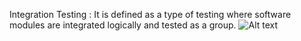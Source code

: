 Integration Testing :
It is defined as a type of testing where software modules are integrated logically and tested as a group.
![Alt text](Screenshot_4.png)
